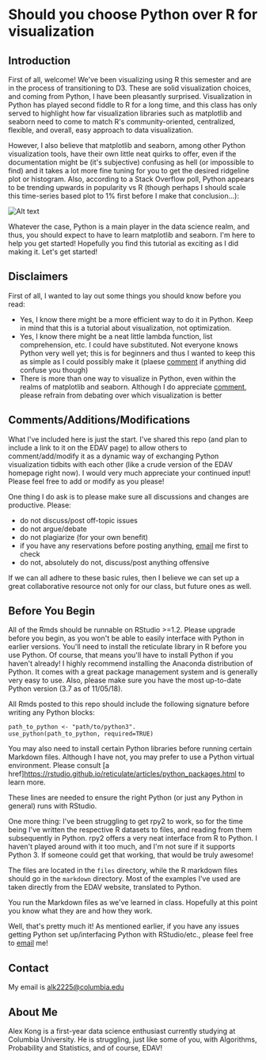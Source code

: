 # Should you choose Python over R for visualization

## Introduction

First of all, welcome! We've been visualizing using R this semester and are in the process of transitioning to D3. These are solid visualization choices, and coming from Python, I have been pleasantly surprised. Visualization in Python has played second fiddle to R for a long time, and this class has only served to highlight how far visualization libraries such as matplotlib and seaborn need to come to match R's community-oriented, centralized, flexible, and overall, easy approach to data visualization.  
  
However, I also believe that matplotlib and seaborn, among other Python visualization tools, have their own little neat quirks to offer, even if the documentation might be (it's subjective) confusing as hell (or impossible to find) and it takes a lot more fine tuning for you to get the desired ridgeline plot or histogram. Also, according to a Stack Overflow poll, Python appears to be trending upwards in popularity vs R (though perhaps I should scale this time-series based plot to 1% first before I make that conclusion...):  
  
![Alt text](whoo_python.jpg "Python > R")  
  
Whatever the case, Python is a main player in the data science realm, and thus, you should expect to have to learn matplotlib and seaborn. I'm here to help you get started! Hopefully you find this tutorial as exciting as I did making it. Let's get started!

## Disclaimers

First of all, I wanted to lay out some things you should know before you read:
* Yes, I know there might be a more efficient way to do it in Python. Keep in mind that this is a tutorial about visualization, not optimization.
* Yes, I know there might be a neat little lambda function, list comprehension, etc. I could have substituted. Not everyone knows Python very well yet; this is for beginners and thus I wanted to keep this as simple as I could possibly make it (plaese [comment](##Comment) if anything did confuse you though)
* There is more than one way to visualize in Python, even within the realms of matplotlib and seaborn. Although I do appreciate [comment](##Comment), please refrain from debating over which visualization is better

## Comments/Additions/Modifications

What I've included here is just the start. I've shared this repo (and plan to include a link to it on the EDAV page) to allow others to comment/add/modify it as a dynamic way of exchanging Python visualization tidbits with each other (like a crude version of the EDAV homepage right now). I would very much appreciate your continued input! Please feel free to add or modify as you please!  
  
One thing I do ask is to please make sure all discussions and changes are productive. Please:
* do not discuss/post off-topic issues
* do not argue/debate
* do not plagiarize (for your own benefit)
* if you have any reservations before posting anything, [email](##Contact) me first to check
* do not, absolutely do not, discuss/post anything offensive

If we can all adhere to these basic rules, then I believe we can set up a great collaborative resource not only for our class, but future ones as well.

## Before You Begin

All of the Rmds should be runnable on RStudio >=1.2. Please upgrade before you begin, as you won't be able to easily interface with Python in earlier versions.
You'll need to install the reticulate library in R before you use Python. Of course, that means you'll have to install Python if you haven't already! I highly recommend installing the Anaconda distribution of Python. It comes with a great package management system and is generally very easy to use. Also, please make sure you have the most up-to-date Python version (3.7 as of 11/05/18).
  
All Rmds posted to this repo should include the following signature before writing any Python blocks:  

```
path_to_python <- "path/to/python3". 
use_python(path_to_python, required=TRUE)  
```
  
You may also need to install certain Python libraries before running certain Markdown files. Although I have not, you may prefer to use a Python virtual environment. Please consult [a href]https://rstudio.github.io/reticulate/articles/python_packages.html to learn more.  

These lines are needed to ensure the right Python (or just any Python in general) runs with RStudio.  
  
One more thing: I've been struggling to get rpy2 to work, so for the time being I've written the respective R datasets to files, and reading from them subsequently in Python. rpy2 offers a very neat interface from R to Python. I haven't played around with it too much, and I'm not sure if it supports Python 3. If someone could get that working, that would be truly awesome!  
  
The files are located in the ```files``` directory, while the R markdown files should go in the ```markdown``` directory. Most of the examples I've used are taken directly from the EDAV website, translated to Python.  
  
You run the Markdown files as we've learned in class. Hopefully at this point you know what they are and how they work.  
  
Well, that's pretty much it! As mentioned earlier, if you have any issues getting Python set up/interfacing Python with RStudio/etc., please feel free to [email](##Contact) me!
  
## Contact

My email is alk2225@columbia.edu

## About Me

Alex Kong is a first-year data science enthusiast currently studying at Columbia University. He is struggling, just like some of you, with Algorithms, Probability and Statistics, and of course, EDAV!  